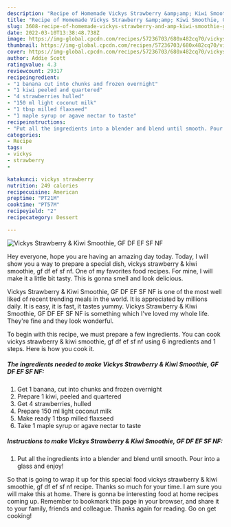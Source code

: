 ```yaml
---
description: "Recipe of Homemade Vickys Strawberry &amp;amp; Kiwi Smoothie, GF DF EF SF NF"
title: "Recipe of Homemade Vickys Strawberry &amp;amp; Kiwi Smoothie, GF DF EF SF NF"
slug: 3608-recipe-of-homemade-vickys-strawberry-and-amp-kiwi-smoothie-gf-df-ef-sf-nf
date: 2022-03-10T13:38:48.738Z
image: https://img-global.cpcdn.com/recipes/57236703/680x482cq70/vickys-strawberry-kiwi-smoothie-gf-df-ef-sf-nf-recipe-main-photo.jpg
thumbnail: https://img-global.cpcdn.com/recipes/57236703/680x482cq70/vickys-strawberry-kiwi-smoothie-gf-df-ef-sf-nf-recipe-main-photo.jpg
cover: https://img-global.cpcdn.com/recipes/57236703/680x482cq70/vickys-strawberry-kiwi-smoothie-gf-df-ef-sf-nf-recipe-main-photo.jpg
author: Addie Scott
ratingvalue: 4.3
reviewcount: 29317
recipeingredient:
- "1 banana cut into chunks and frozen overnight"
- "1 kiwi peeled and quartered"
- "4 strawberries hulled"
- "150 ml light coconut milk"
- "1 tbsp milled flaxseed"
- "1 maple syrup or agave nectar to taste"
recipeinstructions:
- "Put all the ingredients into a blender and blend until smooth. Pour into a glass and enjoy!"
categories:
- Recipe
tags:
- vickys
- strawberry
- 

katakunci: vickys strawberry  
nutrition: 249 calories
recipecuisine: American
preptime: "PT21M"
cooktime: "PT57M"
recipeyield: "2"
recipecategory: Dessert

---
```



![Vickys Strawberry &amp; Kiwi Smoothie, GF DF EF SF NF](https://img-global.cpcdn.com/recipes/57236703/680x482cq70/vickys-strawberry-kiwi-smoothie-gf-df-ef-sf-nf-recipe-main-photo.jpg)

Hey everyone, hope you are having an amazing day today. Today, I will show you a way to prepare a special dish, vickys strawberry &amp; kiwi smoothie, gf df ef sf nf. One of my favorites food recipes. For mine, I will make it a little bit tasty. This is gonna smell and look delicious.

Vickys Strawberry &amp; Kiwi Smoothie, GF DF EF SF NF is one of the most well liked of recent trending meals in the world. It is appreciated by millions daily. It is easy, it is fast, it tastes yummy. Vickys Strawberry &amp; Kiwi Smoothie, GF DF EF SF NF is something which I've loved my whole life. They're fine and they look wonderful.




To begin with this recipe, we must prepare a few ingredients. You can cook vickys strawberry &amp; kiwi smoothie, gf df ef sf nf using 6 ingredients and 1 steps. Here is how you cook it.

<!--inarticleads1-->

##### The ingredients needed to make Vickys Strawberry &amp; Kiwi Smoothie, GF DF EF SF NF:

1. Get 1 banana, cut into chunks and frozen overnight
1. Prepare 1 kiwi, peeled and quartered
1. Get 4 strawberries, hulled
1. Prepare 150 ml light coconut milk
1. Make ready 1 tbsp milled flaxseed
1. Take 1 maple syrup or agave nectar to taste




<!--inarticleads2-->

##### Instructions to make Vickys Strawberry &amp; Kiwi Smoothie, GF DF EF SF NF:

1. Put all the ingredients into a blender and blend until smooth. Pour into a glass and enjoy!




So that is going to wrap it up for this special food vickys strawberry &amp; kiwi smoothie, gf df ef sf nf recipe. Thanks so much for your time. I am sure you will make this at home. There is gonna be interesting food at home recipes coming up. Remember to bookmark this page in your browser, and share it to your family, friends and colleague. Thanks again for reading. Go on get cooking!
